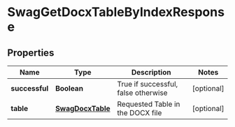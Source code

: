 
# SwagGetDocxTableByIndexResponse

## Properties
Name | Type | Description | Notes
------------ | ------------- | ------------- | -------------
**successful** | **Boolean** | True if successful, false otherwise |  [optional]
**table** | [**SwagDocxTable**](SwagDocxTable.md) | Requested Table in the DOCX file |  [optional]



